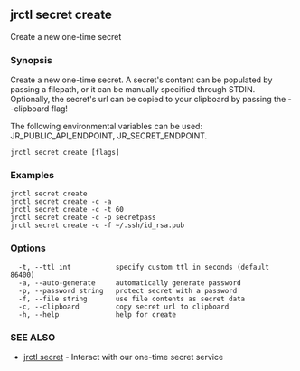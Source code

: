 ## jrctl secret create

Create a new one-time secret

### Synopsis

Create a new one-time secret. A secret's content can be populated by passing a
filepath, or it can be manually specified through STDIN. Optionally, the
secret's url can be copied to your clipboard by passing the --clipboard flag!

The following environmental variables can be used: JR_PUBLIC_API_ENDPOINT,
JR_SECRET_ENDPOINT.

```
jrctl secret create [flags]
```

### Examples

```
jrctl secret create
jrctl secret create -c -a
jrctl secret create -c -t 60
jrctl secret create -c -p secretpass
jrctl secret create -c -f ~/.ssh/id_rsa.pub
```

### Options

```
  -t, --ttl int           specify custom ttl in seconds (default 86400)
  -a, --auto-generate     automatically generate password
  -p, --password string   protect secret with a password
  -f, --file string       use file contents as secret data
  -c, --clipboard         copy secret url to clipboard
  -h, --help              help for create
```

### SEE ALSO

* [jrctl secret](jrctl_secret.md)	 - Interact with our one-time secret service

